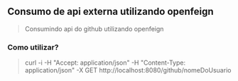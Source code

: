 ## Consumo de api externa utilizando openfeign

> Consumindo api do github utilizando openfeign

### Como utilizar?

> curl -i -H "Accept: application/json" -H "Content-Type: application/json" -X GET http://localhost:8080/github/nomeDoUsuario
